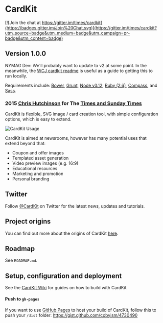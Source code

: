 # CardKit

[![Join the chat at https://gitter.im/times/cardkit](https://badges.gitter.im/Join%20Chat.svg)](https://gitter.im/times/cardkit?utm_source=badge&utm_medium=badge&utm_campaign=pr-badge&utm_content=badge)

## Version 1.0.0

NYMAG Dev: We'll probably want to update to v2 at some point. In the meanwhile, the [WCJ cardkit readme](https://github.com/WSJ/cardkit-watermark#setup-and-run-locally) is useful as a guide to getting this to run locally.

Requirements include: [Bower](https://bower.io), [Grunt](https://gruntjs.com/), [Node v0.12](https://nodejs.org/en/), [Ruby (2.6)](https://www.ruby-lang.org/en/), [Compass](http://compass-style.org/install/), and [Sass](https://sass-lang.com/install).

### 2015 [Chris Hutchinson](http://www.github.com/chrishutchinson) for The [Times and Sunday Times](http://www.github.com/times)

CardKit is flexible, SVG image / card creation tool, with simple configuration options, which is easy to extend.

![CardKit Usage](http://fat.gfycat.com/FoolhardyGaseousCockroach.gif)

CardKit is aimed at newsrooms, however has many potential uses that extend beyond that:

- Coupon and offer images
- Templated asset generation
- Video preview images (e.g. 16:9)
- Educational resources
- Marketing and promotion
- Personal branding

## Twitter

Follow [@CardKit](http://www.twitter.com/cardkit) on Twitter for the latest news, updates and tutorials.

## Project origins

You can find out more about the origins of CardKit [here](https://medium.com/digital-times/how-we-used-an-open-source-meme-generator-to-promote-our-journalism-a0f963aa7465).

## Roadmap

See `ROADMAP.md`.

## Setup, configuration and deployment

See the [CardKit Wiki](https://github.com/times/cardkit/wiki) for guides on how to build with CardKit

#### Push to `gh-pages`

If you want to use [GitHub Pages](https://pages.github.com/) to host your build of CardKit, follow this to push your `/dist` folder: https://gist.github.com/cobyism/4730490
